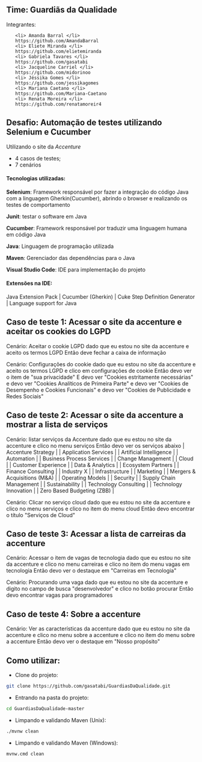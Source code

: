 ## Time: Guardiãs da Qualidade

Integrantes: <br>
<ul>

    <li> Amanda Barral </li>
    https://github.com/AmandaBarral
    <li> Eliete Miranda </li>
    https://github.com/elietemiranda
    <li> Gabriela Tavares </li>
    https://github.com/gasatabi
    <li> Jacqueline Carriel </li>
    https://github.com/midorinoo
    <li> Jéssika Gomes </li>
    https://github.com/jessikagomes
    <li> Mariana Caetano </li>
    https://github.com/Mariana-Caetano
    <li> Renata Moreira </li>
    https://github.com/renatamoreir4

</ul>

## Desafio: Automação de testes utilizando Selenium e Cucumber 

Utilizando o site da *Accenture* 

- 4 casos de testes;
- 7 cenários

#### Tecnologias utilizadas:

**Selenium**: Framework responsável por fazer a integração do código Java com a linguagem Gherkin(Cucumber), abrindo o browser e realizando os testes de comportamento

**Junit**: testar o software em Java

**Cucumber**: Framework responsável por traduzir uma linguagem humana em código Java

**Java**: Linguagem de programação utilizada

**Maven**: Gerenciador das dependências para o Java

**Visual Studio Code**: IDE para implementação do projeto 

#### Extensões na IDE:

Java Extension Pack | Cucumber (Gherkin) | Cuke Step Definition Generator | Language support for Java

## Caso de teste 1: Acessar o site da accenture e aceitar os cookies do LGPD

Cenário: Aceitar o cookie LGPD
dado que eu estou no site da accenture
e aceito os termos LGPD
Então deve fechar a caixa de informação

Cenário: Configurações do cookie
dado que eu estou no site da accenture
e aceito os termos LGPD
e clico em configurações de cookie
Então devo ver o item de "sua privacidade"
E devo ver "Cookies estritamente necessárias"
e devo ver "Cookies Analíticos de Primeira Parte"
e devo ver "Cookies de Desempenho e Cookies Funcionais"
e devo ver "Cookies de Publicidade e Redes Sociais"

## Caso de teste 2: Acessar o site da accenture a mostrar a lista de serviços

Cenário: listar serviços da Accenture
dado que eu estou no site da accenture
e clico no menu serviços
Então devo ver os serviços abaixo
| Accenture Strategy |
| Application Services |
| Artificial Intelligence |
| Automation |
| Business Process Services |
| Change Management |
| Cloud |
| Customer Experience |
| Data & Analytics |
| Ecosystem Partners |
| Finance Consulting |
| Industry X |
| Infrastructure |
| Marketing |
| Mergers & Acquisitions (M&A) |
| Operating Models |
| Security |
| Supply Chain Management |
| Sustainability |
| Technology Consulting |
| Technology Innovation |
| Zero Based Budgeting (ZBB) |

Cenário: Clicar no serviço cloud
dado que eu estou no site da accenture
e clico no menu serviços
e clico no item do menu cloud
Então devo encontrar o título "Serviços de Cloud"

## Caso de teste 3: Acessar a lista de carreiras da accenture

Cenário: Acessar o item de vagas de tecnologia
dado que eu estou no site da accenture
e clico no menu carreiras
e clico no item do menu vagas em tecnologia
Então devo ver o destaque em "Carreiras em Tecnologia"

Cenário: Procurando uma vaga
dado que eu estou no site da accenture
e digito no campo de busca "desenvolvedor"
e clico no botão procurar
Então devo encontrar vagas para programadores

## Caso de teste 4: Sobre a accenture

Cenário: Ver as características da accenture
dado que eu estou no site da accenture
e clico no menu sobre a accenture
e clico no item do menu sobre a accenture
Então devo ver o destaque em "Nosso propósito"

## Como utilizar:

- Clone do projeto: 
```bash
git clone https://github.com/gasatabi/GuardiasDaQualidade.git
```
- Entrando na pasta do projeto: 
```bash
cd GuardiasDaQualidade-master
```

- Limpando e validando Maven (Unix):
```bash
./mvnw clean
```

- Limpando e validando Maven (Windows):
```bash
mvnw.cmd clean
```


